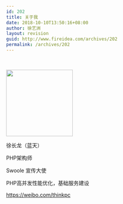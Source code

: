 ```yaml
---
id: 202
title: 关于我
date: 2018-10-10T13:50:16+08:00
author: 徐艺洲
layout: revision
guid: http://www.fireidea.com/archives/202
permalink: /archives/202
---
```

&nbsp;

<img class="alignnone size-full wp-image-35" src="http://www.fireidea.com/wp-content/uploads/2018/01/head.jpg" alt="" width="180" height="180" srcset="http://www.fireidea.com/wp-content/uploads/2018/01/head.jpg 180w, http://www.fireidea.com/wp-content/uploads/2018/01/head-150x150.jpg 150w" sizes="(max-width: 180px) 100vw, 180px" /> 

徐长龙（蓝天）

PHP架构师

Swoole 宣传大使

PHP高并发性能优化，基础服务建设

https://weibo.com/thinkpc

&nbsp;